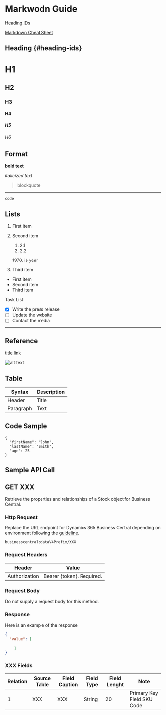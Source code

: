 
# Markwodn Guide



[Heading IDs](#heading-ids)


[Markdown Cheat Sheet](https://www.markdownguide.org/cheat-sheet/)

## Heading {#heading-ids}
# H1
## H2
### H3
#### H4
##### H5
###### H6


## Format

**bold text**

*italicized text*

> blockquote


---

`code`




## Lists

1. First item
2. Second item
    1. 2.1
    2. 2.2
    
    1978\. is year

3. Third item

- First item
- Second item
- Third item

Task List
- [x] Write the press release
- [ ] Update the website
- [ ] Contact the media

---

## Reference

[title link ](https://www.example.com)

![alt text](image.jpg)

## Table
| Syntax | Description |
| ----------- | ----------- |
| Header | Title |
| Paragraph | Text |

## Code Sample

```
{
  "firstName": "John",
  "lastName": "Smith",
  "age": 25
}
```



## Sample API Call
## GET XXX

Retrieve the properties and relationships of a Stock object for Business Central.

### Http Request

Replace the URL endpoint for Dynamics 365 Business Central depending on environment following the [guideline](#endpoints-businesscentralodatav4prefix-structure).

~~~ api
businesscentralodataV4Prefix/XXX
~~~

### Request Headers

Header | Value |
--- | --- |
Authorization | Bearer {token}. Required.|

### Request Body

Do not supply a request body for this method.

### Response

Here is an example of the response

```json
{
  "value": [
   
    ]
}
```

### XXX Fields

| Relation | Source Table | Field Caption | Field Type | Field Lenght | Note      |
| ----------- | ----------- | ----------- | ---------- | ------------ |---------- |
|  1          | XXX         | XXX         |  String    | 20           | Primary Key Field SKU Code|
